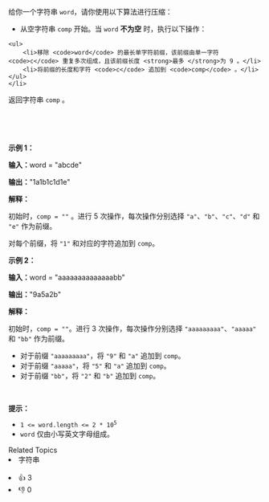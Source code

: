 <p>给你一个字符串 <code>word</code>，请你使用以下算法进行压缩：</p>

<ul> 
 <li>从空字符串 <code>comp</code> 开始。当 <code>word</code> <strong>不为空</strong> 时，执行以下操作： </li>
</ul>

    <ul>
    	<li>移除 <code>word</code> 的最长单字符前缀，该前缀由单一字符 <code>c</code> 重复多次组成，且该前缀长度 <strong>最多 </strong>为 9 。</li>
    	<li>将前缀的长度和字符 <code>c</code> 追加到 <code>comp</code> 。</li>
    </ul>
    </li>


<p>返回字符串 <code>comp</code> 。</p>

<p>&nbsp;</p>

<p>&nbsp;</p>

<p><strong class="example">示例 1：</strong></p>

<div class="example-block"> 
 <p><strong>输入：</strong><span class="example-io">word = "abcde"</span></p> 
</div>

<p><strong>输出：</strong><span class="example-io">"1a1b1c1d1e"</span></p>

<p><strong>解释：</strong></p>

<p>初始时，<code>comp = ""</code> 。进行 5 次操作，每次操作分别选择 <code>"a"</code>、<code>"b"</code>、<code>"c"</code>、<code>"d"</code> 和 <code>"e"</code> 作为前缀。</p>

<p>对每个前缀，将 <code>"1"</code> 和对应的字符追加到 <code>comp</code>。</p>

<p><strong class="example">示例 2：</strong></p>

<div class="example-block"> 
 <p><strong>输入：</strong><span class="example-io">word = "aaaaaaaaaaaaaabb"</span></p> 
</div>

<p><strong>输出：</strong><span class="example-io">"9a5a2b"</span></p>

<p><strong>解释：</strong></p>

<p>初始时，<code>comp = ""</code>。进行 3 次操作，每次操作分别选择 <code>"aaaaaaaaa"</code>、<code>"aaaaa"</code> 和 <code>"bb"</code> 作为前缀。</p>

<ul> 
 <li>对于前缀 <code>"aaaaaaaaa"</code>，将 <code>"9"</code> 和 <code>"a"</code> 追加到 <code>comp</code>。</li> 
 <li>对于前缀 <code>"aaaaa"</code>，将 <code>"5"</code> 和 <code>"a"</code> 追加到 <code>comp</code>。</li> 
 <li>对于前缀 <code>"bb"</code>，将 <code>"2"</code> 和 <code>"b"</code> 追加到 <code>comp</code>。</li> 
</ul>

<p>&nbsp;</p>

<p><strong>提示：</strong></p>

<ul> 
 <li><code>1 &lt;= word.length &lt;= 2 * 10<sup>5</sup></code></li> 
 <li><code>word</code> 仅由小写英文字母组成。</li> 
</ul>

<div><div>Related Topics</div><div><li>字符串</li></div></div><br><div><li>👍 3</li><li>👎 0</li></div>